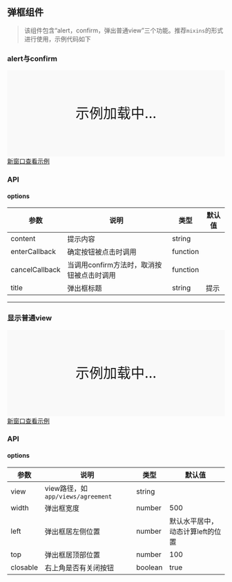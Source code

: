 ## 弹框组件

> 该组件包含“alert，confirm，弹出普通view”三个功能。推荐`mixins`的形式进行使用，示例代码如下


### alert与confirm
<div style="position:relative" id="mx_1">
    <iframe src="http://localhost/magix-gallery/test.html#!/mx-dialog/alert?inline=true&id=mx_1" frameborder="no" style="width:100%;height:200px;" scrolling="no"></iframe>
    <div style="position:absolute;width:100%;height:200px;background-color:#f9f9f9;text-align:center;line-height:200px;font-size:32px;top:0;right:0;left:0;bottom:0">示例加载中...</div>
</div>
<a href="https://thx.github.io/magix-gallery/#!/mx-dialog/alert" target="_blank">新窗口查看示例</a>

### API

#### options
| 参数 | 说明 | 类型 | 默认值 |
| -------- | -------- | -------- | -------- |
| content    | 提示内容 | string |  |
| enterCallback     | 确定按钮被点击时调用 | function |  |
| cancelCallback     | 当调用confirm方法时，取消按钮被点击时调用 | function |  |
| title     | 弹出框标题 | string | 提示 |

----

### 显示普通view

<div style="position:relative" id="mx_2">
    <iframe src="http://localhost/magix-gallery/test.html#!/mx-dialog/index?inline=true&id=mx_2" frameborder="no" style="width:100%;height:200px;" scrolling="no"></iframe>
    <div style="position:absolute;width:100%;height:200px;background-color:#f9f9f9;text-align:center;line-height:200px;font-size:32px;top:0;right:0;left:0;bottom:0">示例加载中...</div>
</div>
<a href="https://thx.github.io/magix-gallery/#!/mx-dialog/index" target="_blank">新窗口查看示例</a>

### API

#### options
| 参数 | 说明 | 类型 | 默认值 |
| -------- | -------- | -------- | -------- |
| view    | view路径，如`app/views/agreement` | string |  |
| width     | 弹出框宽度 | number | 500 |
| left     | 弹出框居左侧位置 | number | 默认水平居中，动态计算left的位置 |
| top     | 弹出框居顶部位置 | number | 100 |
| closable | 右上角是否有关闭按钮 | boolean | true |



